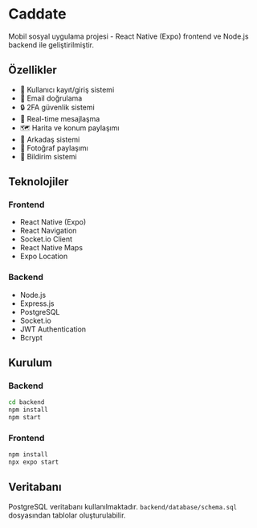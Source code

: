 # Caddate

Mobil sosyal uygulama projesi - React Native (Expo) frontend ve Node.js backend ile geliştirilmiştir.

## Özellikler

- 🔐 Kullanıcı kayıt/giriş sistemi
- 📧 Email doğrulama
- 🔒 2FA güvenlik sistemi
- 📱 Real-time mesajlaşma
- 🗺️ Harita ve konum paylaşımı
- 👥 Arkadaş sistemi
- 📸 Fotoğraf paylaşımı
- 🔔 Bildirim sistemi

## Teknolojiler

### Frontend
- React Native (Expo)
- React Navigation
- Socket.io Client
- React Native Maps
- Expo Location

### Backend
- Node.js
- Express.js
- PostgreSQL
- Socket.io
- JWT Authentication
- Bcrypt

## Kurulum

### Backend
```bash
cd backend
npm install
npm start
```

### Frontend
```bash
npm install
npx expo start
```

## Veritabanı

PostgreSQL veritabanı kullanılmaktadır. `backend/database/schema.sql` dosyasından tablolar oluşturulabilir.
